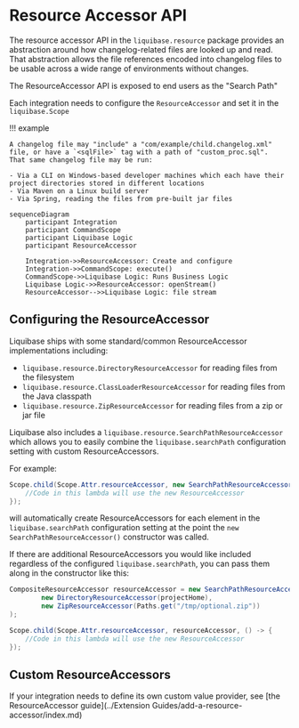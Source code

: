 # Resource Accessor API

The resource accessor API in the `liquibase.resource` package provides an abstraction around how changelog-related files are looked up and read. 
That abstraction allows the file references encoded into changelog files to be usable across a wide range of environments without changes.

The ResourceAccessor API is exposed to end users as the "Search Path"

Each integration needs to configure the `ResourceAccessor` and set it in the `liquibase.Scope`

!!! example

    A changelog file may "include" a "com/example/child.changelog.xml" file, or have a `<sqlFile>` tag with a path of "custom_proc.sql". 
    That same changelog file may be run:

    - Via a CLI on Windows-based developer machines which each have their project directories stored in different locations
    - Via Maven on a Linux build server
    - Via Spring, reading the files from pre-built jar files

```mermaid
sequenceDiagram
    participant Integration
    participant CommandScope
    participant Liquibase Logic
    participant ResourceAccessor

    Integration->>ResourceAccessor: Create and configure
    Integration->>CommandScope: execute()
    CommandScope->>Liquibase Logic: Runs Business Logic
    Liquibase Logic->>ResourceAccessor: openStream()
    ResourceAccessor-->>Liquibase Logic: file stream
```


## Configuring the ResourceAccessor

Liquibase ships with some standard/common ResourceAccessor implementations including:

- `liquibase.resource.DirectoryResourceAccessor` for reading files from the filesystem
- `liquibase.resource.ClassLoaderResourceAccessor` for reading files from the Java classpath
- `liquibase.resource.ZipResourceAccessor` for reading files from a zip or jar file

Liquibase also includes a `liquibase.resource.SearchPathResourceAccessor` which allows you to easily combine the `liquibase.searchPath` configuration setting with custom ResourceAccessors.

For example:

```java
Scope.child(Scope.Attr.resourceAccessor, new SearchPathResourceAccessor(), () -> {
    //Code in this lambda will use the new ResourceAccessor
});
```

will automatically create ResourceAccessors for each element in the `liquibase.searchPath` configuration setting at the point the `new SearchPathResourceAccessor()` constructor was called.

If there are additional ResourceAccessors you would like included regardless of the configured `liquibase.searchPath`, you can pass them along in the constructor like this:

```java
CompositeResourceAccessor resourceAccessor = new SearchPathResourceAccessor(
        new DirectoryResourceAccessor(projectHome),
        new ZipResourceAccessor(Paths.get("/tmp/optional.zip"))
);

Scope.child(Scope.Attr.resourceAccessor, resourceAccessor, () -> {
    //Code in this lambda will use the new ResourceAccessor
});
```

## Custom ResourceAccessors

If your integration needs to define its own custom value provider, see [the ResourceAccessor guide](../Extension Guides/add-a-resource-accessor/index.md)